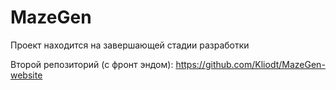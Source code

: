 # MazeGen

Проект находится на завершающей стадии разработки

Второй репозиторий (с фронт эндом): https://github.com/Kliodt/MazeGen-website